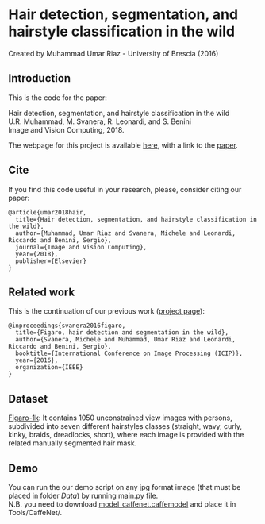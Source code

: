 # Hair detection, segmentation, and hairstyle classification in the wild
Created by Muhammad Umar Riaz - University of Brescia (2016)

## Introduction

This is the code for the paper:  

Hair detection, segmentation, and hairstyle classification in the wild  
U.R. Muhammad, M. Svanera, R. Leonardi, and S. Benini  
Image and Vision Computing, 2018. 

The webpage for this project is available [here](http://www.eecs.qmul.ac.uk/~urm30/Hair.html), with a link to the [paper](https://www.sciencedirect.com/science/article/pii/S0262885618300143).

## Cite
If you find this code useful in your research, please, consider citing our paper:
```
@article{umar2018hair,
  title={Hair detection, segmentation, and hairstyle classification in the wild},
  author={Muhammad, Umar Riaz and Svanera, Michele and Leonardi, Riccardo and Benini, Sergio},
  journal={Image and Vision Computing},
  year={2018},
  publisher={Elsevier}
}
```

## Related work
This is the continuation of our previous work ([project page](http://www.eecs.qmul.ac.uk/~urm30/Figaro.html)):
```
@inproceedings{svanera2016figaro,
  title={Figaro, hair detection and segmentation in the wild},
  author={Svanera, Michele and Muhammad, Umar Riaz and Leonardi, Riccardo and Benini, Sergio},
  booktitle={International Conference on Image Processing (ICIP)},
  year={2016},
  organization={IEEE}
}
```
## Dataset 
[Figaro-1k](http://www.eecs.qmul.ac.uk/~urm30/HairMaterial/Figaro-1k.zip): It contains 1050 unconstrained view images with persons, subdivided into seven different hairstyles classes (straight, wavy, curly, kinky, braids, dreadlocks, short), where each image is provided with the related manually segmented hair mask.

## Demo
You can run the our demo script on any jpg format image (that must be placed in folder *Data*) by running main.py file.  
N.B. you need to download [model_caffenet.caffemodel](http://www.eecs.qmul.ac.uk/~urm30/HairMaterial/model_caffenet.caffemodel) and place it in Tools/CaffeNet/.  


